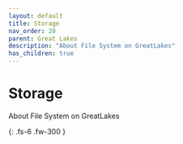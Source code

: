 ```yaml
---
layout: default
title: Storage
nav_order: 20
parent: Great Lakes
description: "About File System on GreatLakes"
has_children: true
---
```


# Storage

About File System on GreatLakes

{: .fs-6 .fw-300 }
